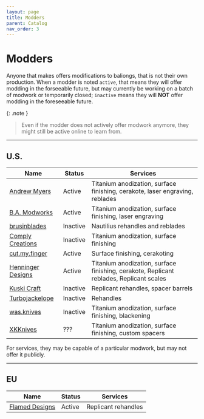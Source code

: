 ```yaml
---
layout: page
title: Modders
parent: Catalog
nav_order: 3
---
```


# Modders

Anyone that makes offers modifications to baliongs, that is not their own production. When a modder is noted `active`, that means they will offer modding in the forseeable future, but may currently be working on a batch of modwork or temporarily closed; `inactive` means they will **NOT** offer modding in the foreseeable future. 

{: .note }
> Even if the modder does not actively offer modwork anymore, they might still be active online to learn from.

---

## U.S.

| Name | Status | Services |
|------|--------|----------|
| [Andrew Myers](https://www.instagram.com/am.kw_/) | Active | Titanium anodization, surface finishing, cerakote, laser engraving, reblades |
| [B.A. Modworks](https://www.instagram.com/b.a.modworks/?hl=en) | Active | Titanium anodization, surface finishing, laser engraving |
| [brusinblades](https://www.instagram.com/brusinblades/) | Inactive | Nautilius rehandles and reblades |
| [Comply Creations](https://www.instagram.com/complycreations/?hl=en) | Inactive | Titanium anodization, surface finishing |
| [cut.my.finger](https://www.instagram.com/cut.my.finger/?hl=en) | Active | Surface finishing, cerakoting |
| [Henninger Designs](https://www.instagram.com/henninger.designs/?hl=en) | Active | Titanium anodization, surface finishing, cerakote, Replicant reblades, Replicant scales |
| [Kuski Craft](https://www.instagram.com/kuski_craft/?hl=en) | Inactive | Replicant rehandles, spacer barrels |
| [Turbojackelope](https://www.instagram.com/turbojackelope/) | Inactive | Rehandles |
| [was.knives](https://www.instagram.com/was.knives/?hl=en) | Inactive | Titanium anodization, surface finishing, blackening |
| [XKKnives](https://www.instagram.com/xkknives/?hl=en) | ??? | Titanium anodization, surface finishing, custom spacers |

For services, they may be capable of a particular modwork, but may not offer it publicly.

---

## EU

| Name | Status | Services |
|------|--------|----------|
| [Flamed Designs](https://www.instagram.com/flamed.design/) | Active | Replicant rehandles |
